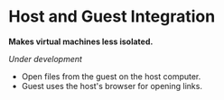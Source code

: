 # Host and Guest Integration

**Makes virtual machines less isolated.**

*Under development*

- Open files from the guest on the host computer.
- Guest uses the host's browser for opening links.

